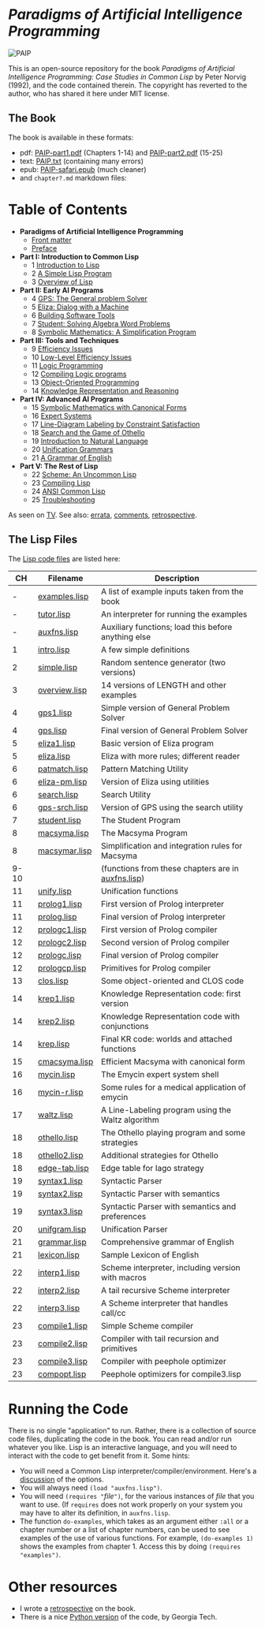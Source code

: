 
# *Paradigms of Artificial Intelligence Programming* 

![PAIP](paip-cover.gif)

This is an open-source repository for the book *Paradigms of Artificial
Intelligence Programming: Case Studies in Common Lisp* by Peter Norvig (1992), and the code contained therein.  The copyright has reverted to the author, who has shared it here under MIT license.

## The Book

The book is available in these formats:

* pdf: [PAIP-part1.pdf](https://github.com/norvig/paip-lisp/blob/master/PAIP-part1.pdf) (Chapters 1-14) and [PAIP-part2.pdf](https://github.com/norvig/paip-lisp/blob/master/PAIP-part2.pdf) (15-25)
* text: [PAIP.txt](https://github.com/norvig/paip-lisp/blob/master/PAIP.txt) (containing many errors)
* epub: [PAIP-safari.epub](https://github.com/norvig/paip-lisp/blob/master/PAIP-safari.epub) (much cleaner)
* and `chapter?.md` markdown files:

# Table of Contents

- **Paradigms of Artificial Intelligence Programming**
  * [Front matter](docs/frontmatter.md)
  * [Preface](docs/preface.md)
- **Part I:  Introduction to Common Lisp**
  * 1  [Introduction to Lisp](docs/chapter1.md)
  * 2  [A Simple Lisp Program](docs/chapter2.md)
  * 3 [Overview of Lisp](docs/chapter3.md)
- **Part II: Early AI Programs**
  * 4  [GPS:  The General problem Solver](docs/chapter4.md)
  * 5  [Eliza:  Dialog with a Machine](docs/chapter5.md)
  * 6  [Building Software Tools](docs/chapter6.md)
  * 7 [Student:  Solving Algebra Word Problems](docs/chapter7.md)
  * 8 [Symbolic Mathematics:  A Simplification Program](docs/chapter8.md)
- **Part III:  Tools and Techniques**
  * 9  [Efficiency Issues](docs/chapter9.md)
  * 10  [Low-Level Efficiency Issues](docs/chapter10.md)
  * 11  [Logic Programming](docs/chapter11.md)
  * 12  [Compiling Logic programs](docs/chapter12.md)
  * 13  [Object-Oriented Programming](docs/chapter13.md)
  * 14  [Knowledge Representation and Reasoning](docs/chapter14.md)
- **Part IV:  Advanced AI Programs**
  * 15  [Symbolic Mathematics with Canonical Forms](docs/chapter15.md)
  * 16  [Expert Systems](docs/chapter16.md)
  * 17  [Line-Diagram Labeling by Constraint Satisfaction](docs/chapter17.md)
  * 18  [Search and the Game of Othello](docs/chapter18.md)
  * 19  [Introduction to Natural Language](docs/chapter19.md)
  * 20  [Unification Grammars](docs/chapter20.md)
  * 21  [A Grammar of English](docs/chapter21.md)
- **Part V:  The Rest of Lisp**
  * 22  [Scheme:  An Uncommon Lisp](docs/chapter22.md)
  * 23  [Compiling Lisp](docs/chapter23.md)
  * 24  [ANSI Common Lisp](docs/chapter24.md)
  * 25  [Troubleshooting](docs/chapter25.md)
  
As seen on [TV](https://norvig.com/paip-tv.html). See also: [errata](https://norvig.com/paip-errata.html), [comments](https://norvig.com/paip-comments.html),  [retrospective](https://norvig.com/Lisp-retro.html).

## The Lisp Files

The [Lisp code files](https://github.com/norvig/paip-lisp/tree/master/lisp) are listed here:

| CH   | Filename                            | Description                                                            |
|------|-------------------------------------|------------------------------------------------------------------------|
| -    | [examples.lisp](lisp/examples.lisp) | A list of example inputs taken from the book                           |
| -    | [tutor.lisp](lisp/tutor.lisp)       | An interpreter for running the examples                                |
| -    | [auxfns.lisp](lisp/auxfns.lisp)     | Auxiliary functions; load this before anything else                    |
| 1    | [intro.lisp](lisp/intro.lisp)       | A few simple definitions                                               |
| 2    | [simple.lisp](lisp/simple.lisp)     | Random sentence generator (two versions)                               |
| 3    | [overview.lisp](lisp/overview.lisp) | 14 versions of LENGTH and other examples                               |
| 4    | [gps1.lisp](lisp/gps1.lisp)         | Simple version of General Problem Solver                               |
| 4    | [gps.lisp](lisp/gps.lisp)           | Final version of General Problem Solver                                |
| 5    | [eliza1.lisp](lisp/eliza1.lisp)     | Basic version of Eliza program                                         |
| 5    | [eliza.lisp](lisp/eliza.lisp)       | Eliza with more rules; different reader                                |
| 6    | [patmatch.lisp](lisp/patmatch.lisp) | Pattern Matching Utility                                               |
| 6    | [eliza-pm.lisp](lisp/eliza-pm.lisp) | Version of Eliza using utilities                                       |
| 6    | [search.lisp](lisp/search.lisp)     | Search Utility                                                         |
| 6    | [gps-srch.lisp](lisp/gps-srch.lisp) | Version of GPS using the search utility                                |
| 7    | [student.lisp](lisp/student.lisp)   | The Student Program                                                    |
| 8    | [macsyma.lisp](lisp/macsyma.lisp)   | The Macsyma Program                                                    |
| 8    | [macsymar.lisp](lisp/macsymar.lisp) | Simplification and integration rules for Macsyma                       |
| 9-10 |  &nbsp;                             | (functions from these chapters are in [auxfns.lisp](lisp/auxfns.lisp)) |
| 11   | [unify.lisp](lisp/unify.lisp)       | Unification functions                                                  |
| 11   | [prolog1.lisp](lisp/prolog1.lisp)   | First version of Prolog interpreter                                    |
| 11   | [prolog.lisp](lisp/prolog.lisp)     | Final version of Prolog interpreter                                    |
| 12   | [prologc1.lisp](lisp/prologc1.lisp) | First version of Prolog compiler                                       |
| 12   | [prologc2.lisp](lisp/prologc2.lisp) | Second version of Prolog compiler                                      |
| 12   | [prologc.lisp](lisp/prologc.lisp)   | Final version of Prolog compiler                                       |
| 12   | [prologcp.lisp](lisp/prologcp.lisp) | Primitives for Prolog compiler                                         |
| 13   | [clos.lisp](lisp/clos.lisp)         | Some object-oriented and CLOS code                                     |
| 14   | [krep1.lisp](lisp/krep1.lisp)       | Knowledge Representation code: first version                           |
| 14   | [krep2.lisp](lisp/krep2.lisp)       | Knowledge Representation code with conjunctions                        |
| 14   | [krep.lisp](lisp/krep.lisp)         | Final KR code: worlds and attached functions                           |
| 15   | [cmacsyma.lisp](lisp/cmacsyma.lisp) | Efficient Macsyma with canonical form                                  |
| 16   | [mycin.lisp](lisp/mycin.lisp)       | The Emycin expert system shell                                         |
| 16   | [mycin-r.lisp](lisp/mycin-r.lisp)   | Some rules for a medical application of emycin                         |
| 17   | [waltz.lisp](lisp/waltz.lisp)       | A Line-Labeling program using the Waltz algorithm                      |
| 18   | [othello.lisp](lisp/othello.lisp)   | The Othello playing program and some strategies                        |
| 18   | [othello2.lisp](lisp/othello2.lisp) | Additional strategies for Othello                                      |
| 18   | [edge-tab.lisp](lisp/edge-tab.lisp) | Edge table for Iago strategy                                           |
| 19   | [syntax1.lisp](lisp/syntax1.lisp)   | Syntactic Parser                                                       |
| 19   | [syntax2.lisp](lisp/syntax2.lisp)   | Syntactic Parser with semantics                                        |
| 19   | [syntax3.lisp](lisp/syntax3.lisp)   | Syntactic Parser with semantics and preferences                        |
| 20   | [unifgram.lisp](lisp/unifgram.lisp) | Unification Parser                                                     |
| 21   | [grammar.lisp](lisp/grammar.lisp)   | Comprehensive grammar of English                                       |
| 21   | [lexicon.lisp](lisp/lexicon.lisp)   | Sample Lexicon of English                                              |
| 22   | [interp1.lisp](lisp/interp1.lisp)   | Scheme interpreter, including version with macros                      |
| 22   | [interp2.lisp](lisp/interp2.lisp)   | A tail recursive Scheme interpreter                                    |
| 22   | [interp3.lisp](lisp/interp3.lisp)   | A Scheme interpreter that handles call/cc                              |
| 23   | [compile1.lisp](lisp/compile1.lisp) | Simple Scheme compiler                                                 |
| 23   | [compile2.lisp](lisp/compile2.lisp) | Compiler with tail recursion and primitives                            |
| 23   | [compile3.lisp](lisp/compile3.lisp) | Compiler with peephole optimizer                                       |
| 23   | [compopt.lisp](lisp/compopt.lisp)   | Peephole optimizers for compile3.lisp                                  |

# Running the Code

There is no single "application" to run. Rather, there is a collection of source code files,
duplicating the code in the book. You can read and/or run whatever you like. Lisp is an interactive language,
and you will need to interact with the code to get benefit from it. Some hints:

* You will need a Common Lisp interpreter/compiler/environment. Here's a [discussion](https://www.reddit.com/r/lisp/comments/752wxe/what_is_the_best_common_lisp_interpreter_out_there/) of the options.
* You will always need `(load "auxfns.lisp")`.
* You will need `(requires "`*file*`")`, for the various
instances of *file* that you want to use. (If `requires` does not work properly on
your system you may have to alter its definition, in 
`auxfns.lisp`.  
* The function `do-examples`, which takes as an argument either `:all`
or a chapter number or a list of chapter numbers, can be used to see examples
of the use of various functions.  For example, `(do-examples 1)` shows
the examples from chapter 1. Access this by doing `(requires "examples")`.

# Other resources

* I wrote a [retrospective](http://norvig.com/Lisp-retro.html) on the book.
* There is a nice [Python version](https://github.com/dhconnelly/paip-python) of the code, by Georgia Tech.

